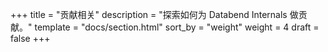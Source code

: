 +++
title = "贡献相关"
description = "探索如何为 Databend Internals 做贡献。"
template = "docs/section.html"
sort_by = "weight"
weight = 4
draft = false
+++
